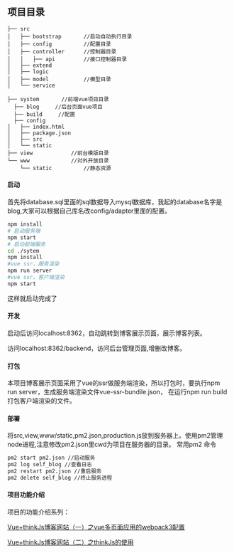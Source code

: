 ## 项目目录

  
	├── src
	│   ├── bootstrap		//启动自动执行目录
	│   ├── config			//配置目录
	│   ├── controller		//控制器目录
	│   │   ├── api			//接口控制器目录
	│   ├── extend
	│   ├── logic
	│   ├── model			//模型目录
	│   └── service
     
    ├── system       //前端vue项目目录
      ├── blog     //后台页面vue项目
      ├── build     //配置
      ├── config
	│   ├── index.html
	│   ├── package.json
	│   ├── src
	│   └── static
	├── view			//前台模版目录
	└── www				//对外开放目录
	    └── static			//静态资源
#### 启动
  首先将database.sql里面的sql数据导入mysql数据库，我起的database名字是blog,大家可以根据自己库名改config/adapter里面的配置。
  ```bash
  npm install
  # 启动服务端
  npm start
  # 启动前端服务
  cd ./sytem
  npm install
  #vue ssr，服务渲染
  npm run server
  #vue ssr，客户端渲染
  npm start
  ```
  这样就启动完成了
  
 #### 开发
 启动后访问localhost:8362，自动跳转到博客展示页面，展示博客列表。
 
 访问localhost:8362/backend，访问后台管理页面,增删改博客。
 #### 打包
 本项目博客展示页面采用了vue的ssr做服务端渲染，所以打包时，要执行npm run server，生成服务端渲染文件vue-ssr-bundile.json，
 在运行npm run build打包客户端渲染的文件。
 #### 部署
 将src,view,www/static,pm2.json,production.js放到服务器上。使用pm2管理node进程,注意修改pm2.json里cwd为项目在服务器的目录。
 常用pm2 命令
  ```bash
  pm2 start pm2.json //启动服务
  pm2 log self_blog //查看日志
  pm2 restart pm2.json //重启服务
  pm2 delete self_blog //终止服务进程
  ```
 #### 项目功能介绍
 项目的功能介绍系列：
 
 <a href="https://blog.csdn.net/qq_36228442/article/details/86715347">Vue+thinkJs博客网站（一）之vue多页面应用的webpack3配置</a>
 
 <a href="https://blog.csdn.net/qq_36228442/article/details/87913781">Vue+thinkJs博客网站（二）之thinkJs的使用</a>
 
